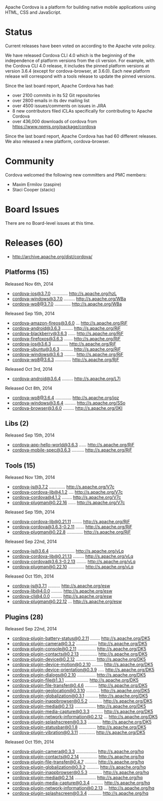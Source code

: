 Apache Cordova is a platform for building native mobile applications using 
HTML, CSS and JavaScript.

# Status

Current releases have been voted on according to the Apache vote policy. 

We have released Cordova CLI 4.0 which is the beginning of the independence of platform versions from the cli version. For example, with the Cordova CLI 4.0 release, it includes the pinned platform versions at version 3.6.4 (except for cordova-browser, at 3.6.0). Each new platform release will correspond with a tools release to update the pinned versions.

Since the last board report, Apache Cordova has had:

- over 2100 commits in its 52 Git repositories
- over 2800 emails in its dev mailing list
- over 4500 issues/comments on issues in JIRA
- 8 new contributors filed iCLAs specifically for contributing to Apache Cordova
- over 436,000 downloads of cordova from https://www.npmjs.org/package/cordova

Since the last board report, Apache Cordova has had 60 different releases. We also released a new platform, cordova-browser.


# Community

Cordova welcomed the following new committers and PMC members:

- Maxim Ermilov (zaspire)
- Staci Cooper (stacic)

# Board Issues

There are no Board-level issues at this time.

# Releases (60)

- http://archive.apache.org/dist/cordova/

## Platforms (15)

Released Nov 6th, 2014

- cordova-ios@3.7.0 ............. http://s.apache.org/hzL
- cordova-windows@3.7.0 ......... http://s.apache.org/WBa
- cordova-wp8@3.7.0 ............. http://s.apache.org/WBa


Released Sep 15th, 2014

- cordova-amazon-fireos@3.6.0 ... http://s.apache.org/RjF
- cordova-android@3.6.3 ......... http://s.apache.org/RjF
- cordova-blackberry@3.6.3 ...... http://s.apache.org/RjF
- cordova-firefoxos@3.6.3 ....... http://s.apache.org/RjF
- cordova-ios@3.6.3 ............. http://s.apache.org/RjF
- cordova-ubuntu@3.6.3 .......... http://s.apache.org/RjF
- cordova-windows@3.6.3 ......... http://s.apache.org/RjF
- cordova-wp8@3.6.3 ............. http://s.apache.org/RjF

Released Oct 3rd, 2014

- cordova-android@3.6.4 ......... http://s.apache.org/L7i

Released Oct 8th, 2014

- cordova-wp8@3.6.4 ............. http://s.apache.org/jqz
- cordova-windows@3.6.4 ......... http://s.apache.org/SSo
- cordova-browser@3.6.0 ......... http://s.apache.org/0KI

## Libs (2)

Released Sep 15th, 2014

- cordova-app-hello-world@3.6.3 ...... http://s.apache.org/RjF
- cordova-mobile-spec@3.6.3 .......... http://s.apache.org/RjF

## Tools (15)

Released Nov 13th, 2014

- cordova-js@3.7.2 ............. http://s.apache.org/V7c
- cordova-cordova-lib@4.1.2 .... http://s.apache.org/V7c
- cordova-cordova@4.1.2 ........ http://s.apache.org/V7c
- cordova-plugman@0.22.16 ...... http://s.apache.org/V7c

Released Sep 15th, 2014

- cordova-cordova-lib@0.21.11 ........ http://s.apache.org/RjF
- cordova-cordova@3.6.3-0.2.11 ....... http://s.apache.org/RjF
- cordova-plugman@0.22.8 ............. http://s.apache.org/RjF

Released Sep 22nd, 2014

- cordova-js@3.6.4 .................... http://s.apache.org/vLq
- cordova-cordova-lib@0.21.13 ......... http://s.apache.org/vLq
- cordova-cordova@3.6.3-0.2.13 ........ http://s.apache.org/vLq
- cordova-plugman@0.22.10 ............. http://s.apache.org/vLq

Released Oct 15th, 2014

- cordova-js@3.7.1 .......... http://s.apache.org/esw
- cordova-lib@4.0.0 ......... http://s.apache.org/esw
- cordova-cli@4.0.0 ......... http://s.apache.org/esw
- cordova-plugman@0.22.12 ... http://s.apache.org/esw

## Plugins (28)

Released Sep 22nd, 2014

- cordova-plugin-battery-status@0.2.11 ........ http://s.apache.org/DK5
- cordova-plugin-camera@0.3.2 ................. http://s.apache.org/DK5
- cordova-plugin-console@0.2.11 ............... http://s.apache.org/DK5
- cordova-plugin-contacts@0.2.13 .............. http://s.apache.org/DK5
- cordova-plugin-device@0.2.12 ................ http://s.apache.org/DK5
- cordova-plugin-device-motion@0.2.10 ......... http://s.apache.org/DK5
- cordova-plugin-device-orientation@0.3.9 ..... http://s.apache.org/DK5
- cordova-plugin-dialogs@0.2.10 ............... http://s.apache.org/DK5
- cordova-plugin-file@1.3.1 ................... http://s.apache.org/DK5
- cordova-plugin-file-transfer@0.4.6 .......... http://s.apache.org/DK5
- cordova-plugin-geolocation@0.3.10 ........... http://s.apache.org/DK5
- cordova-plugin-globalization@0.3.1 .......... http://s.apache.org/DK5
- cordova-plugin-inappbrowser@0.5.2 ........... http://s.apache.org/DK5
- cordova-plugin-media@0.2.13 ................. http://s.apache.org/DK5
- cordova-plugin-media-capture@0.3.3 .......... http://s.apache.org/DK5
- cordova-plugin-network-information@0.2.12 ... http://s.apache.org/DK5
- cordova-plugin-splashscreen@0.3.3 ........... http://s.apache.org/DK5
- cordova-plugin-statusbar@0.1.8 .............. http://s.apache.org/DK5
- cordova-plugin-vibration@0.3.11 ............. http://s.apache.org/DK5

Released Oct 15th, 2014

- cordova-plugin-camera@0.3.3 ................. http://s.apache.org/hq
- cordova-plugin-contacts@0.2.14 .............. http://s.apache.org/hq
- cordova-plugin-file-transfer@0.4.7 .......... http://s.apache.org/hq
- cordova-plugin-globalization@0.3.2 .......... http://s.apache.org/hq
- cordova-plugin-inappbrowser@0.5.3 ........... http://s.apache.org/hq
- cordova-plugin-media@0.2.14 ................. http://s.apache.org/hq
- cordova-plugin-media-capture@0.3.4 .......... http://s.apache.org/hq
- cordova-plugin-network-information@0.2.13 ... http://s.apache.org/hq
- cordova-plugin-splashscreen@0.3.4 ........... http://s.apache.org/hq

